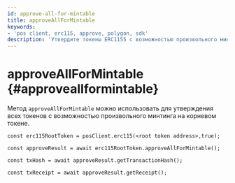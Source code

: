 ```yaml
---
id: approve-all-for-mintable
title: approveAllForMintable
keywords:
- 'pos client, erc115, approve, polygon, sdk'
description: 'Утвердите токены ERC1155 с возможностью произвольного минтинга.'
---
```


# approveAllForMintable {#approveallformintable}

Метод `approveAllForMintable` можно использовать для утверждения всех токенов с возможностью произвольного минтинга на корневом токене.

```
const erc115RootToken = posClient.erc115(<root token address>,true);

const approveResult = await erc115RootToken.approveAllForMintable();

const txHash = await approveResult.getTransactionHash();

const txReceipt = await approveResult.getReceipt();

```
